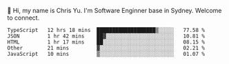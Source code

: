 👋 Hi, my name is Chris Yu. I'm Software Enginner base in Sydney. Welcome to connect.

<!--START_SECTION:waka-->

```text
TypeScript   12 hrs 18 mins  ███████████████████▒░░░░░   77.58 %
JSON         1 hr 42 mins    ██▓░░░░░░░░░░░░░░░░░░░░░░   10.81 %
HTML         1 hr 17 mins    ██░░░░░░░░░░░░░░░░░░░░░░░   08.15 %
Other        21 mins         ▓░░░░░░░░░░░░░░░░░░░░░░░░   02.21 %
JavaScript   10 mins         ▒░░░░░░░░░░░░░░░░░░░░░░░░   01.07 %
```

<!--END_SECTION:waka-->
